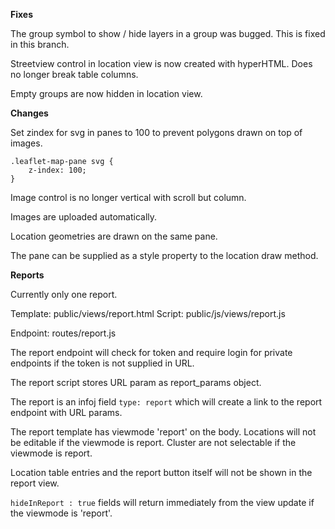 **Fixes**

The group symbol to show / hide layers in a group was bugged. This is fixed in this branch.

Streetview control in location view is now created with hyperHTML. Does no longer break table columns.

Empty groups are now hidden in location view.


**Changes**

Set zindex for svg in panes to 100 to prevent polygons drawn on top of images.

```
.leaflet-map-pane svg {
    z-index: 100;
}
```

Image control is no longer vertical with scroll but column.

Images are uploaded automatically.

Location geometries are drawn on the same pane.

The pane can be supplied as a style property to the location draw method.

**Reports**

Currently only one report.

Template: public/views/report.html
Script: public/js/views/report.js

Endpoint: routes/report.js

The report endpoint will check for token and require login for private endpoints if the token is not supplied in URL.

The report script stores URL param as report_params object.

The report is an infoj field `type: report` which will create a link to the report endpoint with URL params.

The report template has viewmode 'report' on the body. Locations will not be editable if the viewmode is report. Cluster are not selectable if the viewmode is report.

Location table entries and the report button itself will not be shown in the report view.

`hideInReport : true` fields will return immediately from the view update if the viewmode is 'report'.

